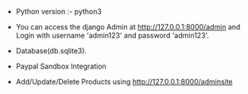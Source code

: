 - Python version :- python3

- You can access the django Admin at http://127.0.0.1:8000/admin and Login with username 'admin123' and password 'admin123'.

- Database(db.sqlite3).

- Paypal Sandbox Integration

- Add/Update/Delete Products using http://127.0.0.1:8000/adminsite
